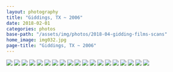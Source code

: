 ```yaml
---
layout: photography
title: "Giddings, TX ~ 2006"
date: 2018-02-01
categories: photos
base-path: "/assets/img/photos/2018-04-gidding-films-scans"
home_image: img032.jpg
page-title: "Giddings, TX ~ 2006"
---
```


<img src="{{ site.baseurl }}/{{page.base-path }}/img008.jpg" />
<img src="{{ site.baseurl }}/{{page.base-path }}/img010.jpg" />
<img src="{{ site.baseurl }}/{{page.base-path }}/img020.jpg" />
<img src="{{ site.baseurl }}/{{page.base-path }}/img025.jpg" />
<img src="{{ site.baseurl }}/{{page.base-path }}/img027.jpg" />
<img src="{{ site.baseurl }}/{{page.base-path }}/img028.jpg" />
<img src="{{ site.baseurl }}/{{page.base-path }}/img029.jpg" />
<img src="{{ site.baseurl }}/{{page.base-path }}/img032.jpg" />
<img src="{{ site.baseurl }}/{{page.base-path }}/img103.jpg" />
<img src="{{ site.baseurl }}/{{page.base-path }}/img109.jpg" />
<img src="{{ site.baseurl }}/{{page.base-path }}/img117.jpg" />
<img src="{{ site.baseurl }}/{{page.base-path }}/img160.jpg" />
<img src="{{ site.baseurl }}/{{page.base-path }}/img163.jpg" />
<img src="{{ site.baseurl }}/{{page.base-path }}/img165.jpg" />
<img src="{{ site.baseurl }}/{{page.base-path }}/img167.jpg" />
<img src="{{ site.baseurl }}/{{page.base-path }}/img170.jpg" />
<img src="{{ site.baseurl }}/{{page.base-path }}/img172.jpg" />
<img src="{{ site.baseurl }}/{{page.base-path }}/img178.jpg" />
<img src="{{ site.baseurl }}/{{page.base-path }}/img182.jpg" />
